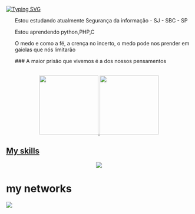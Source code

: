 [![Typing SVG](https://readme-typing-svg.demolab.com?font=Oswald&size=24&pause=1000&center=true&vCenter=true&width=425&lines=Olá+me+chamo+Gabriel+Gomes+Da+Silva;Sou+estudante+apaixonado+de+Cibersegurança)](https://git.io/typing-svg)
<br>
<p size="16"> 
  <ul>Estou estudando atualmente Segurança da informação - SJ - SBC - SP</ul>
  <ul>Estou aprendendo python,PHP,C</ul>
</p>

<p>
  <ul>O medo e como a fé, a crença no incerto, o medo pode nos prender em gaiolas que nós limitarão</ul>
  <ul>### A maior prisão que vivemos é a dos nossos pensamentos</ul>
</p><br>

 <div align="center">
  <a href="https://github.com/EduardaPires">
  <img height="160em" src="https://github-readme-stats.vercel.app/api?username=Gomesgaab&show_icons=true&theme=dracula&include_all_commits=true&count_private=true"/>
  <img height="160em" src="https://github-readme-stats.vercel.app/api/top-langs/?username=Gomesgaab&layout=compact&langs_count=7&theme=dracula"/>
</div>


## My skills

<p align="center">
  <a href="https://skillicons.dev">
    <img src="https://skillicons.dev/icons?i=cs,linux,mysql,html,css,php,flutter" />
  </a>
</p>

# my networks

<a href="https://www.linkedin.com/in/gabriel-gomes-7471aa27a/" target="_blank"><img src="https://img.shields.io/badge/linkedin-%230077B5.svg?style=for-the-badge&logo=linkedin&logoColor=White" target="_blank"></a>
